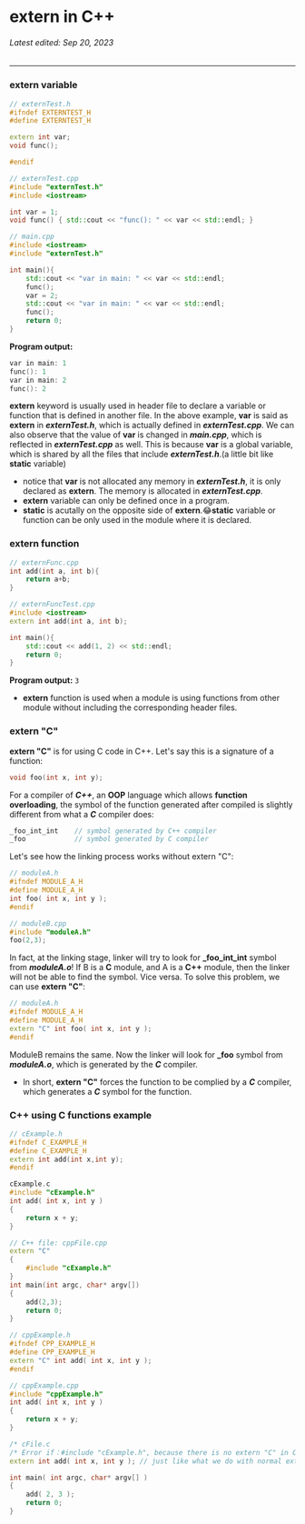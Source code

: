 # extern in C++
###### Latest edited: Sep 20, 2023
***
### extern variable
```cpp
// externTest.h
#ifndef EXTERNTEST_H
#define EXTERNTEST_H

extern int var;
void func();

#endif
```
```cpp
// externTest.cpp
#include "externTest.h"
#include <iostream>

int var = 1;
void func() { std::cout << "func(): " << var << std::endl; }
```
```cpp
// main.cpp
#include <iostream>
#include "externTest.h"

int main(){
    std::cout << "var in main: " << var << std::endl;
    func();
    var = 2;
    std::cout << "var in main: " << var << std::endl;
    func();
    return 0;
}
```
**Program output:**
```cpp
var in main: 1
func(): 1
var in main: 2
func(): 2
```
**extern** keyword is usually used in header file to declare a variable or function that is defined in another file. In the above example, **var** is said as **extern** in ***externTest.h***, which is actually defined in ***externTest.cpp***. 
We can also observe that the value of **var** is changed in ***main.cpp***, which is reflected in ***externTest.cpp*** as well. This is because **var** is a global variable, which is shared by all the files that include ***externTest.h***.(a little bit like **static** variable)
- notice that **var** is not allocated any memory in ***externTest.h***, it is only declared as **extern**. The memory is allocated in ***externTest.cpp***.
- **extern** variable can only be defined once in a program.
- **static** is acutally on the opposite side of **extern**.:joy:**static** variable or function can be only used in the module where it is declared.

### extern function
```cpp
// externFunc.cpp
int add(int a, int b){
    return a+b;
}
```
```cpp
// externFuncTest.cpp
#include <iostream>
extern int add(int a, int b);

int main(){
    std::cout << add(1, 2) << std::endl;
    return 0;
}
```
**Program output:**
```3```
- **extern** function is used when a module is using functions from other module without including the corresponding header files.

### extern "C"
**extern "C"** is for using C code in C++.
Let's say this is a signature of a function:

```cpp
void foo(int x, int y);
 ```
For a compiler of ***C++***, an **OOP** language which allows **function overloading**, the symbol of the function generated after compiled is slightly different from what a ***C*** compiler does:
```cpp
_foo_int_int    // symbol generated by C++ compiler
_foo            // symbol generated by C compiler
```
Let's see how the linking process works without extern "C":
```cpp
// moduleA.h
#ifndef MODULE_A_H
#define MODULE_A_H
int foo( int x, int y );
#endif
```
```cpp
// moduleB.cpp
#include "moduleA.h"
foo(2,3);
```
In fact, at the linking stage, linker will try to look for **_foo_int_int** symbol from ***moduleA.o***!
If B is a **C** module, and A is a **C++** module, then the linker will not be able to find the symbol. Vice versa.
To solve this problem, we can use **extern "C"**:
```cpp
// moduleA.h
#ifndef MODULE_A_H
#define MODULE_A_H
extern "C" int foo( int x, int y );
#endif
```
ModuleB remains the same. Now the linker will look for **_foo** symbol from ***moduleA.o***, which is generated by the ***C*** compiler.
- In short, **extern "C"** forces the function to be complied by a ***C*** compiler, which generates a ***C*** symbol for the function.

### C++ using C functions example
```cpp
// cExample.h
#ifndef C_EXAMPLE_H
#define C_EXAMPLE_H
extern int add(int x,int y);
#endif
```
```cpp
cExample.c
#include "cExample.h"
int add( int x, int y )
{
    return x + y;
}
```
```cpp
// C++ file: cppFile.cpp
extern "C"
{
    #include "cExample.h"
}
int main(int argc, char* argv[])
{
    add(2,3);
    return 0;
}
```
```cpp
// cppExample.h
#ifndef CPP_EXAMPLE_H
#define CPP_EXAMPLE_H
extern "C" int add( int x, int y );
#endif
```
```cpp
// cppExample.cpp
#include "cppExample.h"
int add( int x, int y )
{
    return x + y;
}
```
```cpp
/* cFile.c
/* Error if：#include "cExample.h", because there is no extern "C" in C */
extern int add( int x, int y ); // just like what we do with normal extern function

int main( int argc, char* argv[] )
{
    add( 2, 3 );   
    return 0;
}
```